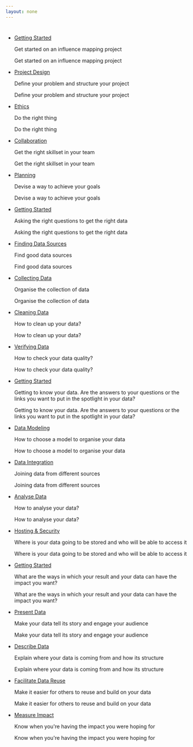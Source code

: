 ```yaml
---
layout: none
---
```


#  


  * [Getting Started](getting-started.html)
    <p>  Get started on an influence mapping project </p>
    <p> Get started on an influence mapping project </p>

  * [Project Design](project-design.html)
    <p>  Define your problem and structure your project </p>
    <p> Define your problem and structure your project </p>

  * [Ethics](ethics.html)
    <p>  Do the right thing </p>
    <p> Do the right thing </p>

  * [Collaboration](collaboration.html)
    <p>  Get the right skillset in your team </p>
    <p> Get the right skillset in your team </p>

  * [Planning](planning.html)
    <p>  Devise a way to achieve your goals </p>
    <p> Devise a way to achieve your goals </p>

  * [Getting Started](getting-started.html)
    <p>  Asking the right questions to get the right data </p>
    <p> Asking the right questions to get the right data </p>

  * [Finding Data Sources](finding-data-sources.html)
    <p>  Find good data sources </p>
    <p> Find good data sources </p>

  * [Collecting Data](collecting-data.html)
    <p>  Organise the collection of data </p>
    <p> Organise the collection of data </p>

  * [Cleaning Data](cleaning-data.html)
    <p>  How to clean up your data? </p>
    <p> How to clean up your data? </p>

  * [Verifying Data](verifying-data.html)
    <p>  How to check your data quality? </p>
    <p> How to check your data quality? </p>

  * [Getting Started](getting-started.html)
    <p>  Getting to know your data. Are the answers to your questions or the links you want to put in the spotlight in your data? </p>
    <p> Getting to know your data. Are the answers to your questions or the links you want to put in the spotlight in your data? </p>

  * [Data Modeling](data-modeling.html)
    <p>  How to choose a model to organise your data </p>
    <p> How to choose a model to organise your data </p>

  * [Data Integration](data-integration.html)
    <p>  Joining data from different sources </p>
    <p> Joining data from different sources </p>

  * [Analyse Data](analyse-data.html)
    <p>  How to analyse your data? </p>
    <p> How to analyse your data? </p>

  * [Hosting &amp; Security](hosting-security.html)
    <p>  Where is your data going to be stored and who will be able to access it </p>
    <p> Where is your data going to be stored and who will be able to access it </p>

  * [Getting Started](getting-started.html)
    <p>  What are the ways in which your result and your data can have the impact you want? </p>
    <p> What are the ways in which your result and your data can have the impact you want? </p>

  * [Present Data](present-data.html)
    <p>  Make your data tell its story and engage your audience </p>
    <p> Make your data tell its story and engage your audience </p>

  * [Describe Data](describe-data.html)
    <p>  Explain where your data is coming from and how its structure </p>
    <p> Explain where your data is coming from and how its structure </p>

  * [Facilitate Data Reuse](facilitate-data-reuse.html)
    <p>  Make it easier for others to reuse and build on your data </p>
    <p> Make it easier for others to reuse and build on your data </p>

  * [Measure Impact](measure-impact.html)
    <p>  Know when you&#39;re having the impact you were hoping for </p>
    <p> Know when you&#39;re having the impact you were hoping for </p>

